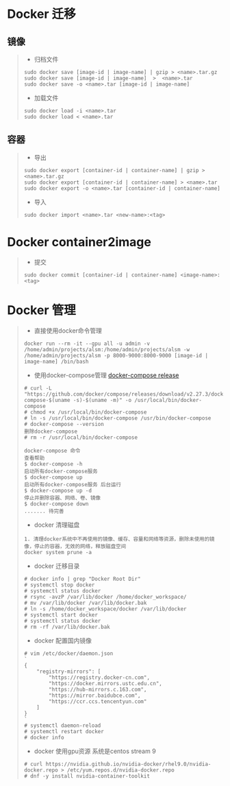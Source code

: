 # Docker 迁移
## 镜像
> * 归档文件
> ```Shell
> sudo docker save [image-id | image-name] | gzip > <name>.tar.gz
> sudo docker save [image-id | image-name]  >  <name>.tar
> sudo docker save -o <name>.tar [image-id | image-name]
> ```
> * 加载文件
> ```Shell
> sudo docker load -i <name>.tar
> sudo docker load < <name>.tar
> ```
## 容器
> * 导出
> ```Shell
> sudo docker export [container-id | container-name] | gzip > <name>.tar.gz
> sudo docker export [container-id | container-name] > <name>.tar
> sudo docker export -o <name>.tar [container-id | container-name] 
> ```
> * 导入
> ```Shell
> sudo docker import <name>.tar <new-name>:<tag>
> ```
# Docker container2image
> * 提交
> ```Shell
> sudo docker commit [container-id | container-name] <image-name>:<tag>
> ```
# Docker 管理
> * 直接使用docker命令管理
> ```Shell
> docker run --rm -it --gpu all -u admin -v /home/admin/projects/alsm:/home/admin/projects/alsm -w /home/admin/projects/alsm -p 8000-9000:8000-9000 [image-id | image-name] /bin/bash
> ```
> * 使用docker-compose管理 [docker-compose release](https://github.com/docker/compose/releases)
> ```Shell
> # curl -L "https://github.com/docker/compose/releases/download/v2.27.3/docker-compose-$(uname -s)-$(uname -m)" -o /usr/local/bin/docker-compose
> # chmod +x /usr/local/bin/docker-compose
> # ln -s /usr/local/bin/docker-compose /usr/bin/docker-compose
> # docker-compose --version
> 删除docker-compose 
> # rm -r /usr/local/bin/docker-compose
> 
> docker-compose 命令
> 查看帮助
> $ docker-compose -h
> 启动所有docker-compose服务
> $ docker-compose up
> 启动所有docker-compose服务 后台运行
> $ docker-compose up -d
> 停止并删除容器、网络、卷、镜像  
> $ docker-compose down
> ....... 待完善
> ```
> * docker 清理磁盘
> ```Shell
> 1. 清理docker系统中不再使用的镜像、缓存、容量和网络等资源，删除未使用的镜像，停止的容器，无效的网络，释放磁盘空间
> docker system prune -a
> ```
> * docker 迁移目录
> ```Shell
> # docker info | grep "Docker Root Dir"
> # systemctl stop docker
> # systemctl status docker
> # rsync -avzP /var/lib/docker /home/docker_workspace/
> # mv /var/lib/docker /var/lib/docker.bak
> # ln -s /home/docker_workspace/docker /var/lib/docker
> # systemctl start docker
> # systemctl status docker
> # rm -rf /var/lib/docker.bak
> ```
> * docker 配置国内镜像
> ```Shell
> # vim /etc/docker/daemon.json
> `
> {
>     "registry-mirrors": [
>         "https://registry.docker-cn.com",
>         "https://docker.mirrors.ustc.edu.cn",
>         "https://hub-mirrors.c.163.com",
>         "https://mirror.baidubce.com",
>         "https://ccr.ccs.tencentyun.com"
>     ]
> }
> `
> # systemctl daemon-reload
> # systemctl restart docker
> # docker info
> ```
> * docker 使用gpu资源  系统是centos stream 9 
> ```Shell
> # curl https://nvidia.github.io/nvidia-docker/rhel9.0/nvidia-docker.repo > /etc/yum.repos.d/nvidia-docker.repo
> # dnf -y install nvidia-container-toolkit
> ```
